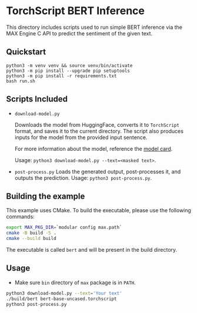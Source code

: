 # TorchScript BERT Inference

This directory includes scripts used to run simple BERT inference via the MAX Engine C API to predict the sentiment of the given text.

## Quickstart

```
python3 -m venv venv && source venv/bin/activate
python3 -m pip install --upgrade pip setuptools
python3 -m pip install -r requirements.txt
bash run.sh
```

## Scripts Included

- `download-model.py`

    Downloads the model from HuggingFace, converts it to `TorchScript` format, and saves it to the current directory. The script also produces inputs for the model from the provided input sentence.

    For more information about the model, reference the [model card](https://huggingface.co/bert-base-uncased).

    Usage: `python3 download-model.py --text=<masked text>`.

- `post-process.py`
    Loads the generated output, post-processes it, and outputs the prediction.
    Usage: `python3 post-process.py`.

## Building the example

This example uses CMake. To build the executable, please use the following commands:

```sh
export MAX_PKG_DIR=`modular config max.path`
cmake -B build -S .
cmake --build build
```

The executable is called `bert` and will be present in the build directory.

## Usage

- Make sure `bin` directory of `max` package is in `PATH`.

```sh
python3 download-model.py --text='Your text'
./build/bert bert-base-uncased.torchscript
python3 post-process.py
```
